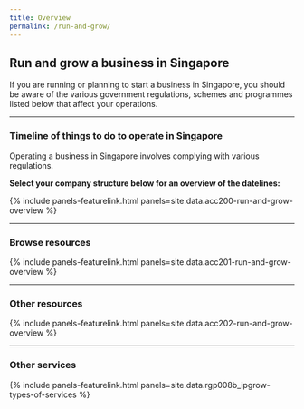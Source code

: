 ```yaml
---
title: Overview
permalink: /run-and-grow/
---
```


## Run and grow a business in Singapore

If you are running or planning to start a business in Singapore, you should be aware of the various government regulations, schemes and programmes listed below that affect your operations.

---

### Timeline of things to do to operate in Singapore

Operating a business in Singapore involves complying with various regulations.

**Select your company structure below for an overview of the datelines:**

{% include panels-featurelink.html panels=site.data.acc200-run-and-grow-overview %}

---

### Browse resources

{% include panels-featurelink.html panels=site.data.acc201-run-and-grow-overview %}

---

### Other resources

{% include panels-featurelink.html panels=site.data.acc202-run-and-grow-overview %}

---

### Other services

{% include panels-featurelink.html panels=site.data.rgp008b_ipgrow-types-of-services %}

<script src="/jquery/jquery.min.js"></script>
<script src="/jquery/bp-menu-new-tab.js"></script>
